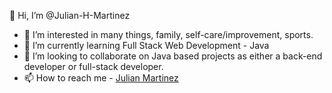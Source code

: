 👋 Hi, I’m @Julian-H-Martinez
- 👀 I’m interested in many things, family, self-care/improvement, sports.
- 🌱 I’m currently learning Full Stack Web Development - Java
- 💞️ I’m looking to collaborate on Java based projects as either a back-end developer or full-stack developer.
- 📫 How to reach me - <a href="https://www.linkedin.com/in/julian-martinez-fullstackdeveloper/">Julian Martinez</a>

<!---
Julian-H-Martinez/Julian-H-Martinez is a ✨ special ✨ repository because its `README.md` (this file) appears on your GitHub profile.
You can click the Preview link to take a look at your changes.
--->
